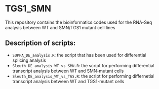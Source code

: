 # TGS1_SMN
This repository contains the bioinformatics codes used for the RNA-Seq analysis between WT and SMN/TGS1 mutant cell lines


## Description of scripts:
- `SUPPA_DE_analysis.R`: the script that has been used for differential splicing analysis
- `Sleuth_DE_analysis_WT_vs_SMN.R`: the script for performing differential transcript analysis between WT and SMN-mutant cells
- `Sleuth_DE_analysis_WT_vs_TGS.R`: the script for performing differnetial transcript analysis between WT and TGS1-mutant cells

